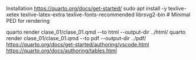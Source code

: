 
Installation
https://quarto.org/docs/get-started/
sudo apt install -y texlive-xetex texlive-latex-extra texlive-fonts-recommended librsvg2-bin  # Minimal PED for rendering

quarto render clase_01/clase_01.qmd --to html --output-dir ../html/
quarto render clase_01/clase_01.qmd --to pdf --output-dir ../pdf/
https://quarto.org/docs/get-started/authoring/vscode.html
https://quarto.org/docs/authoring/tables.html